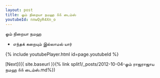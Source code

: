 ```yaml
---
layout: post
title: ஓம் நிறையா நமஹ ௧௧ டைம்ஸ்
youtubeId: nnwQyR4Xn_o
---
```

 
 
 ஓம் நிறையா நமஹ  
 
 -  எந்தக் கறையும் இல்லாமல் யார் 
 
  
 
  
 
 
 
 
 
 


{% include youtubePlayer.html id=page.youtubeId %}
 
[Next]({{ site.baseurl }}{% link  split1/_posts/2012-10-04-ஓம் ராஜராஜாய நமஹ ௧௧ டைம்ஸ்.md%})
 
